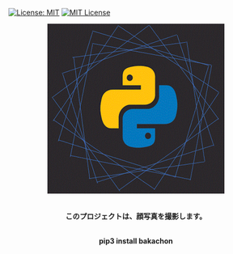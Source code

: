 [![License: MIT](https://img.shields.io/badge/License-MIT-yellow.svg)](https://opensource.org/licenses/MIT) [![MIT
License](http://img.shields.io/badge/license-MIT-blue.svg?style=flat)](
LICENSE)
<br />
<div align="center">
    <img src="https://github.com/takkii/hyokaproject/blob/main/logo/python.gif" alt="python">
</div>
<br />
<div align="center">
    <b><p>このプロジェクトは、顔写真を撮影します。</p></b>
</div>
<br />
<div align="center">
    <b>pip3 install bakachon</b>
</div>
